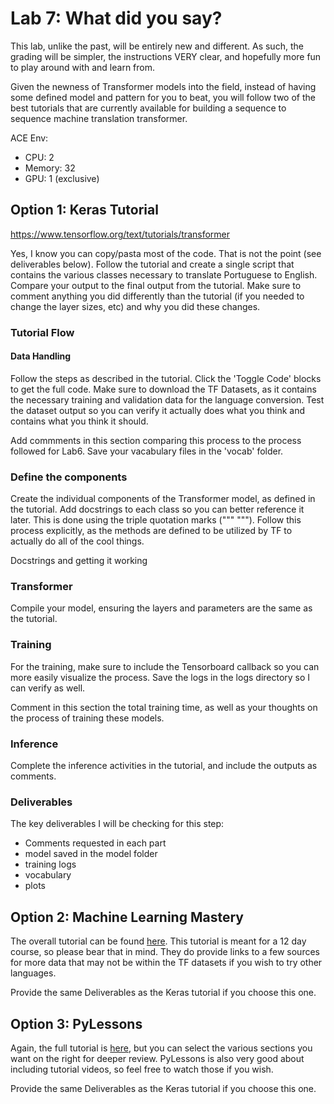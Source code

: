 # Lab 7: What did you say?
This lab, unlike the past, will be entirely new and different. As such, the grading will be simpler, the instructions VERY clear, and hopefully more fun to play around with and learn from. 

Given the newness of Transformer models into the field, instead of having some defined model and pattern for you to beat, you will follow two of the best tutorials that are currently available for building a sequence to sequence machine translation transformer. 

ACE Env:
* CPU: 2
* Memory: 32
* GPU: 1 (exclusive)


## Option 1: Keras Tutorial
https://www.tensorflow.org/text/tutorials/transformer

Yes, I know you can copy/pasta most of the code. That is not the point (see deliverables below). Follow the tutorial and create a single script that contains the various classes necessary to translate Portuguese to English. Compare your output to the final output from the tutorial. Make sure to comment anything you did differently than the tutorial (if you needed to change the layer sizes, etc) and why you did these changes.

### Tutorial Flow
#### Data Handling 

Follow the steps as described in the tutorial. Click the 'Toggle Code' blocks to get the full code. Make sure to download the TF Datasets, as it contains the necessary training and validation data for the language conversion. Test the dataset output so you can verify it actually does what you think and contains what you think it should. 

Add commments in this section comparing this process to the process followed for Lab6. Save your vacabulary files in the 'vocab' folder. 


### Define the components 
Create the individual components of the Transformer model, as defined in the tutorial. Add docstrings to each class so you can better reference it later. This is done using the triple quotation marks (""" """). Follow this process explicitly, as the methods are defined to be utilized by TF to actually do all of the cool things. 

Docstrings and getting it working

### Transformer
Compile your model, ensuring the layers and parameters are the same as the tutorial. 

### Training
For the training, make sure to include the Tensorboard callback so you can more easily visualize the process. Save the logs in the logs directory so I can verify as well. 

Comment in this section the total training time, as well as your thoughts on the process of training these models. 

### Inference
Complete the inference activities in the tutorial, and include the outputs as comments. 

### Deliverables
The key deliverables I will be checking for this step: 
* Comments requested in each part
* model saved in the model folder
* training logs
* vocabulary
* plots

## Option 2: Machine Learning Mastery
The overall tutorial can be found [here](https://machinelearningmastery.com/building-transformer-models-with-attention-crash-course-build-a-neural-machine-translator-in-12-days/). This tutorial is meant for a 12 day course, so please bear that in mind. They do provide links to a few sources for more data that may not be within the TF datasets if you wish to try other languages. 

Provide the same Deliverables as the Keras tutorial if you choose this one. 

## Option 3: PyLessons
Again, the full tutorial is [here](https://pylessons.com/transformers-introduction), but you can select the various sections you want on the right for deeper review. PyLessons is also very good about including tutorial videos, so feel free to watch those if you wish. 

Provide the same Deliverables as the Keras tutorial if you choose this one. 
